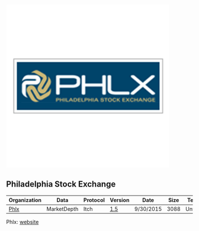 ![Phlx](https://github.com/Open-Markets-Initiative/Directory/blob/master/Logos/Phlx.png)


## Philadelphia Stock Exchange

|Organization | Data | Protocol | Version | Date | Size | Testing | Specification|
|--- | --- | --- | --- | --- | --- | --- | ---|
|[Phlx](https://github.com/Open-Markets-Initiative/wireshark-lua/tree/master/Phlx "Philadelphia Stock Exchange Dissectors") | MarketDepth | Itch | [1.5](https://github.com/Open-Markets-Initiative/wireshark-lua/blob/master/Phlx/Phlx.MarketDepth.Itch.v1.5.Script.Dissector.lua "Philadelphia Stock Exchange 1.5 Script Dissector") | 9/30/2015 | 3088 | Untested | [url](http://www.phlx.com/Trader.aspx?id=DPSpecs#options_x "Protocol specification")|


Phlx: [website](http://www.phlx.com/ "Go to Philadelphia Stock Exchange")

